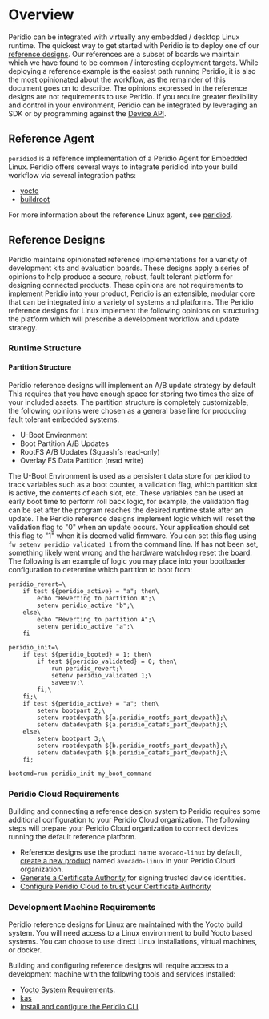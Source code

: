 # Overview

Peridio can be integrated with virtually any embedded / desktop Linux runtime. The quickest way to get started with Peridio is to deploy one of our [reference designs](overview#reference-designs). Our references are a subset of boards we maintain which we have found to be common / interesting deployment targets. While deploying a reference example is the easiest path running Peridio, it is also the most opinionated about the workflow, as the remainder of this document goes on to describe. The opinions expressed in the reference designs are not requirements to use Peridio. If you require greater flexibility and control in your environment, Peridio can be integrated by leveraging an SDK or by programming against the [Device API](/device-api).

## Reference Agent

`peridiod` is a reference implementation of a Peridio Agent for Embedded Linux. Peridio offers several ways to integrate peridiod into your build workflow via several integration paths:

* [yocto](build-tools/yocto)
* [buildroot](build-tools/buildroot)

For more information about the reference Linux agent, see [peridiod](peridiod#configuring).

## Reference Designs

Peridio maintains opinionated reference implementations for a variety of development kits and evaluation boards. These designs apply a series of opinions to help produce a secure, robust, fault tolerant platform for designing connected products. These opinions are not requirements to implement Peridio into your product, Peridio is an extensible, modular core that can be integrated into a variety of systems and platforms. The Peridio reference designs for Linux implement the following opinions on structuring the platform which will prescribe a development workflow and update strategy.

### Runtime Structure

#### Partition Structure

Peridio reference designs will implement an A/B update strategy by default This requires that you have enough space for storing two times the size of your included assets. The partition structure is completely customizable, the following opinions were chosen as a general base line for producing fault tolerant embedded systems.

* U-Boot Environment
* Boot Partition A/B Updates
* RootFS A/B Updates (Squashfs read-only)
* Overlay FS Data Partition (read write)

The U-Boot Environment is used as a persistent data store for peridiod to track variables such as a boot counter, a validation flag, which partition slot is active, the contents of each slot, etc. These variables can be used at early boot time to perform roll back logic, for example, the validation flag can be set after the program reaches the desired runtime state after an update. The Peridio reference designs implement logic which will reset the validation flag to "0" when an update occurs. Your application should set this flag to "1" when it is deemed valid firmware. You can set this flag using `fw_setenv peridio_validated 1` from the command line. If has not been set, something likely went wrong and the hardware watchdog reset the board. The following is an example of logic you may place into your bootloader configuration to determine which partition to boot from:

```text
peridio_revert=\
    if test ${peridio_active} = "a"; then\
        echo "Reverting to partition B";\
        setenv peridio_active "b";\
    else\
        echo "Reverting to partition A";\
        setenv peridio_active "a";\
    fi

peridio_init=\
    if test ${peridio_booted} = 1; then\
        if test ${peridio_validated} = 0; then\
            run peridio_revert;\
            setenv peridio_validated 1;\
            saveenv;\
        fi;\
    fi;\
    if test ${peridio_active} = "a"; then\
        setenv bootpart 2;\
        setenv rootdevpath ${a.peridio_rootfs_part_devpath};\
        setenv datadevpath ${a.peridio_datafs_part_devpath};\
    else\
        setenv bootpart 3;\
        setenv rootdevpath ${b.peridio_rootfs_part_devpath};\
        setenv datadevpath ${b.peridio_datafs_part_devpath};\
    fi;

bootcmd=run peridio_init my_boot_command
```

### Peridio Cloud Requirements

Building and connecting a reference design system to Peridio requires some additional configuration to your Peridio Cloud organization. The following steps will prepare your Peridio Cloud organization to connect devices running the default reference platform.

* Reference designs use the product name `avocado-linux` by default, [create a new product](/platform/guides/creating-products) named `avocado-linux` in your Peridio Cloud organization.
* [Generate a Certificate Authority](/platform/guides/creating-x509-certificates-with-openssl) for signing trusted device identities.
* [Configure Peridio Cloud to trust your Certificate Authority](/platform/guides/creating-ca-certificates)

### Development Machine Requirements

Peridio reference designs for Linux are maintained with the Yocto build system. You will need access to a Linux environment to build Yocto based systems. You can choose to use direct Linux installations, virtual machines, or docker.

Building and configuring reference designs will require access to a development machine with the following tools and services installed:

* [Yocto System Requirements](https://docs.yoctoproject.org/ref-manual/system-requirements.html).
* [kas](https://kas.readthedocs.io/en/latest/userguide.html#dependencies-installation)
* [Install and configure the Peridio CLI](/cli)
